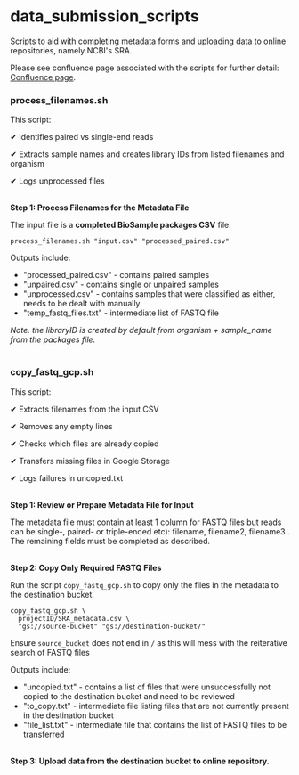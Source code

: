 # data_submission_scripts
Scripts to aid with completing metadata forms and uploading data to online repositories, namely NCBI's SRA.

Please see confluence page associated with the scripts for further detail: [Confluence page](https://mdop.atlassian.net/wiki/pages/resumedraft.action?draftId=1034649654&draftShareId=67e7285f-4634-4ef3-b660-b9e704580fd0&atlOrigin=eyJpIjoiODY4ZTdjNGExOWRjNDBmYThmMjc5OTBkN2Q2YjM2YjIiLCJwIjoiYyJ9).


### process_filenames.sh
This script:

✔ Identifies paired vs single-end reads

✔ Extracts sample names and creates library IDs from listed filenames and organism

✔ Logs unprocessed files
<br><br>

**Step 1: Process Filenames for the Metadata File**

The input file is a **completed BioSample packages CSV** file.

```
process_filenames.sh "input.csv" "processed_paired.csv"
```

Outputs include:
- "processed_paired.csv" - contains paired samples
- "unpaired.csv" - contains single or unpaired samples
- "unprocessed.csv" - contains samples that were classified as either, needs to be dealt with manually
- "temp_fastq_files.txt" - intermediate list of FASTQ file

*Note. the libraryID is created by default from organism + sample_name from the packages file.*
<br><br>

### copy_fastq_gcp.sh
This script:

✔ Extracts filenames from the input CSV

✔ Removes any empty lines

✔ Checks which files are already copied

✔ Transfers missing files in Google Storage

✔ Logs failures in uncopied.txt
<br><br>

**Step 1: Review or Prepare Metadata File for Input**

The metadata file must contain at least 1 column for FASTQ files but reads can be single-, paired- or triple-ended etc): filename, filename2, filename3 . The remaining fields must be completed as described.
<br><br>

**Step 2: Copy Only Required FASTQ Files**

Run the script `copy_fastq_gcp.sh` to copy only the files in the metadata to the destination bucket.

```
copy_fastq_gcp.sh \
  projectID/SRA_metadata.csv \
  "gs://source-bucket" "gs://destination-bucket/"
```
Ensure `source_bucket` does not end in `/` as this will mess with the reiterative search of FASTQ files

Outputs include:
- "uncopied.txt" - contains a list of files that were unsuccessfully not copied to the destination bucket and need to be reviewed
- "to_copy.txt" - intermediate file listing files that are not currently present in the destination bucket
- "file_list.txt" - intermediate file that contains the list of FASTQ files to be transferred
<br><br>

**Step 3: Upload data from the destination bucket to online repository.**

